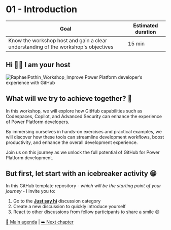 # 01 - Introduction

| **Goal**                                                                           | **Estimated duration** |
| ---------------------------------------------------------------------------------- | ---------------------- |
| Know the workshop host and gain a clear understanding of the workshop's objectives | 15 min                 |

## Hi 👋🏼 I am your host

<!--- Image of a PowerPoint deck where the host of the workshop can present themselves (_picture, title, community activities, expertise, hobbies..._) --->

![RaphaelPothin_Workshop_Improve Power Platform developer’s experience with GitHub](https://github.com/rpothin/PowerPlatform-DevEx-With-GitHub-Workshop/assets/23240245/a3793169-1008-4735-b821-bb45e5ca99cb)

## What will we try to achieve together? 🤔

In this workshop, we will explore how GitHub capabilities such as Codespaces, Copilot, and Advanced Security can enhance the experience of Power Platform developers.

By immersing ourselves in hands-on exercises and practical examples, we will discover how these tools can streamline development workflows, boost productivity, and enhance the overall development experience.

Join us on this journey as we unlock the full potential of GitHub for Power Platform development.

## But first, let start with an icebreaker activity 😁

In this GitHub template repository - _which will be the starting point of your journey_ - I invite you to:

1. Go to the [**Just say hi**](https://github.com/rpothin/PowerPlatform-DevEx-With-GitHub-Workshop/discussions/categories/just-say-hi) discussion category
2. Create a new discussion to quickly introduce yourself
3. React to other discussions from fellow participants to share a smile 😊

[🏡 Main agenda](../README.md#workshop-agenda) | [➡️ Next chapter](./02-QuickTourOfGitHub.md)
